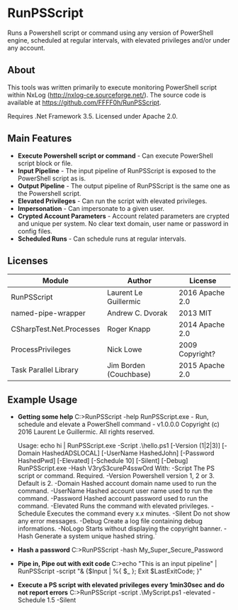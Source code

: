 RunPSScript
===========

Runs a Powershell script or command using any version of PowerShell engine, scheduled at regular intervals, with elevated privileges and/or under any account.

About
-----
This tools was written primarily to execute monitoring PowerShell script within NxLog (http://nxlog-ce.sourceforge.net/). 
The source code is available at https://github.com/FFFF0h/RunPSScript.

Requires .Net Framework 3.5. Licensed under Apache 2.0.

Main Features
-------------
 * **Execute Powershell script or command** - Can execute PowerShell script block or file.
 * **Input Pipeline** - The input pipeline of RunPSScript is exposed to the PowerShell script as is.
 * **Output Pipeline** - The output pipeline of RunPSScript is the same one as the Powershell script.
 * **Elevated Privileges** - Can run the script with elevated privileges.
 * **Impersonation** - Can impersonate to a given user.
 * **Crypted Account Parameters** - Account related parameters are crypted and unique per system. No clear text domain, user name or password in config files.
 * **Scheduled Runs** - Can schedule runs at regular intervals.

Licenses
--------
| Module                   | Author                | License         |
|--------------------------|-----------------------|-----------------|
| RunPSScript              | Laurent Le Guillermic | 2016 Apache 2.0 |
| named-pipe-wrapper       | Andrew C. Dvorak      | 2013 MIT        |
| CSharpTest.Net.Processes | Roger Knapp           | 2014 Apache 2.0 |
| ProcessPrivileges        | Nick Lowe             | 2009 Copyright? |
| Task Parallel Library    | Jim Borden (Couchbase)| 2015 Apache 2.0 |


Example Usage
-------------
 * **Getting some help**
    C:\>RunPSScript -help
    RunPSScript.exe - Run, schedule and elevate a PowerShell command - v1.0.0.0
    Copyright (c) 2016 Laurent Le Guillermic. All rights reserved.

    Usage:
    echo hi | RunPSScript.exe -Script .\hello.ps1 [-Version (1|2|3)] [-Domain HashedADSLOCAL] [-UserName HashedJohn] [-Password HashedPwd] [-Elevated] [-Schedule 10] [-Silent] [-Debug]
    RunPSScript.exe -Hash V3ryS3cureP4sswOrd
    With:
        -Script         The PS script or command. Required.
        -Version        Powershell version 1, 2 or 3. Default is 2.
        -Domain         Hashed account domain name used to run the command.
        -UserName       Hashed account user name used to run the command.
        -Password       Hashed account password used to run the command.
        -Elevated       Runs the command with elevated privileges.
        -Schedule       Executes the command every x.x minutes.
        -Silent         Do not show any error messages.
        -Debug          Create a log file containing debug informations.
        -NoLogo         Starts without displaying the copyright banner.
        -Hash           Generate a system unique hashed string.`

* **Hash a password**
    C:\>RunPSScript -hash My_Super_Secure_Password

* **Pipe in, Pipe out with exit code**
    C:\>echo "This is an input pipeline" | RunPSScript -script "& {$Input | %{ $_ }; Exit $LastExitCode; }"

* **Execute a PS script with elevated privileges every 1min30sec and do not report errors**
    C:\>RunPSScript -script .\MyScript.ps1 -elevated -Schedule 1.5 -Silent
